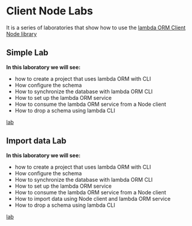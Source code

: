 # Client Node Labs

It is a series of laboratories that show how to use the [lambda ORM Client Node library](https://www.npmjs.com/package/lambdaorm-client-node)

## Simple Lab

**In this laboratory we will see:**

- how to create a project that uses lambda ORM with CLI
- How configure the schema
- How to synchronize the database  with lambda ORM CLI
- How to set up the lambda ORM service
- How to consume the lambda ORM service from a Node client
- How to drop a schema using lambda CLI

[lab](https://github.com/lambda-orm/lambdaorm-labs/tree/main/labs/client-node/01-simple)

## Import data Lab

**In this laboratory we will see:**

- how to create a project that uses lambda ORM with CLI
- How configure the schema
- How to synchronize the database  with lambda ORM CLI
- How to set up the lambda ORM service
- How to consume the lambda ORM service from a Node client
- How to import data using Node client and lambda ORM service
- How to drop a schema using lambda CLI

[lab](https://github.com/lambda-orm/lambdaorm-labs/tree/main/labs/client-node/02-import-data)
